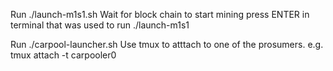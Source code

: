 Run ./launch-m1s1.sh
Wait for block chain to start mining
press ENTER in terminal that was used to run ./launch-m1s1

Run ./carpool-launcher.sh
Use tmux to atttach to one of the prosumers. e.g.
tmux attach -t carpooler0
